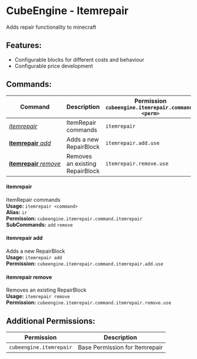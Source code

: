 # CubeEngine - Itemrepair
Adds repair functionality to minecraft

## Features:
 - Configurable blocks for different costs and behaviour
 - Configurable price development

## Commands:

| Command | Description | Permission<br>`cubeengine.itemrepair.command.<perm>` |
| --- | --- | --- |
| [*itemrepair*](#itemrepair) | ItemRepair commands | `itemrepair` |
| [**itemrepair**&nbsp;*add*](#itemrepairadd) | Adds a new RepairBlock | `itemrepair.add.use` |
| [**itemrepair**&nbsp;*remove*](#itemrepairremove) | Removes an existing RepairBlock | `itemrepair.remove.use` |

#### itemrepair  
ItemRepair commands  
**Usage:** `itemrepair <command>`  
**Alias:** `ir`  
**Permission:** `cubeengine.itemrepair.command.itemrepair`  
**SubCommands:** `add` `remove`  

#### itemrepair&nbsp;add  
Adds a new RepairBlock  
**Usage:** `itemrepair add `  
**Permission:** `cubeengine.itemrepair.command.itemrepair.add.use`  
  

#### itemrepair&nbsp;remove  
Removes an existing RepairBlock  
**Usage:** `itemrepair remove `  
**Permission:** `cubeengine.itemrepair.command.itemrepair.remove.use`  
  

## Additional Permissions:

| Permission | Description |
| --- | --- |
| `cubeengine.itemrepair` | Base Permission for Itemrepair |